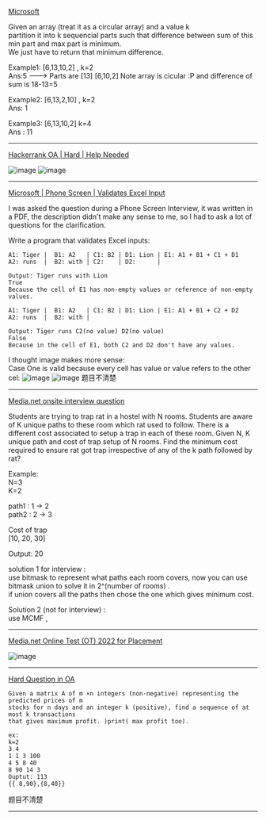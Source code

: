 [Microsoft](https://leetcode.com/discuss/interview-question/1746176/Microsoft)

Given an array (treat it as a circular array) and a value k  
partition it into k sequencial parts such that difference between sum of this min part and max part is minimum.  
We just have to return that minimum difference.

Example1: [6,13,10,2] , k=2  
Ans:5 ---> Parts are [13] [6,10,2] Note array is cicular :P and difference of sum is 18-13=5

Example2: [6,13,2,10] , k=2  
Ans: 1

Example3: [6,13,10,2] k=4  
Ans : 11

----------

[Hackerrank OA | Hard | Help Needed](https://leetcode.com/discuss/interview-question/2630617/Hackerrank-OA-or-Hard-or-Help-Needed)

![image](https://assets.leetcode.com/users/images/a98906fe-3937-47ff-9f91-6d59665288b1_1664282002.3139145.jpeg)
![image](https://assets.leetcode.com/users/images/3e933a7c-f452-4f10-9029-3b6e73d2284a_1664282014.2428756.jpeg)

----------

[Microsoft | Phone Screen | Validates Excel Input](https://leetcode.com/discuss/interview-question/1714708/Microsoft-or-Phone-Screen-or-Validates-Excel-Input)

I was asked the question during a Phone Screen Interview, it was written in a PDF, the description didn't make any sense to me, so I had to ask a lot of questions for the clarification.

Write a program that validates Excel inputs:

```
A1: Tiger |  B1: A2   | C1: B2 | D1: Lion | E1: A1 + B1 + C1 + D1
A2: runs  |  B2: with | C2:    | D2:      |

Output: Tiger runs with Lion
True 
Because the cell of E1 has non-empty values or reference of non-empty values.

```

```
A1: Tiger |  B1: A2   | C1: B2 | D1: Lion | E1: A1 + B1 + C2 + D2
A2: runs  |  B2: with |

Output: Tiger runs C2(no value) D2(no value)
False 
Because in the cell of E1, both C2 and D2 don't have any values.

```

I thought image makes more sense:  
Case One is valid because every cell has value or value refers to the other cel:
![image](https://assets.leetcode.com/users/images/dbc43d87-5813-4980-9768-7206dac47901_1642997590.8459797.png)
![image](https://assets.leetcode.com/users/images/5f742fa4-6a67-4634-bed0-27b902de3fa6_1642997652.1190484.png)
题目不清楚

---

[Media.net onsite interview question](https://leetcode.com/discuss/interview-question/2294702/Media.net-onsite-interview-question)

Students are trying to trap rat in a hostel with N rooms. Students are aware of K unique paths to these room which rat used to follow. There is a different cost associated to setup a trap in each of these room. Given N, K unique path and cost of trap setup of N rooms. Find the minimum cost required to ensure rat got trap irrespective of any of the k path followed by rat?

Example:  
N=3  
K=2

path1 : 1 -> 2  
path2 : 2 -> 3

Cost of trap  
[10, 20, 30]

Output: 20

solution 1 for interview :  
use bitmask to represent what paths each room covers, now you can use bitmask union to solve it in 2^(number of rooms) .  
if union covers all the paths then chose the one which gives minimum cost.

Solution 2 (not for interview) :  
use MCMF ,

----

[Media.net Online Test (OT) 2022 for Placement](https://leetcode.com/discuss/interview-question/2714772/Media.net-Online-Test-%28OT%29-2022-for-Placement)

![image](https://assets.leetcode.com/users/images/d766ef6a-88b4-4a1b-b314-7e624fcd92d0_1666020311.376376.jpeg)

---

[Hard Question in OA](https://leetcode.com/discuss/interview-question/2794757/Hard-Question-in-OA)

```
Given a matrix A of m ×n integers (non-negative) representing the predicted prices of m
stocks for n days and an integer k (positive), find a sequence of at most k transactions
that gives maximum profit. )print( max profit too).

ex:
k=2
3 4
1 1 3 100 
4 5 8 40
8 90 14 3
Ouptut: 113 
{{ 8,90},{8,40}}
```

题目不清楚

---
<!--stackedit_data:
eyJoaXN0b3J5IjpbLTEzMzkxNzAxLDEyNjAwNjM1MiwxMTYxND
g3NTAsLTE3MzExNTQ0MDldfQ==
-->